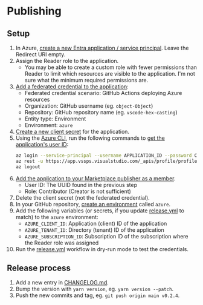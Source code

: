# Publishing

## Setup

1. In Azure, [create a new Entra application / service principal](https://learn.microsoft.com/entra/identity-platform/howto-create-service-principal-portal). Leave the Redirect URI empty.
2. Assign the Reader role to the application.
   - You may be able to create a custom role with fewer permissions than Reader to limit which resources are visible to the application. I'm not sure what the minimum required permissions are.
3. [Add a federated credential to the application](https://learn.microsoft.com/en-ca/entra/workload-id/workload-identity-federation-create-trust#github-actions):
   - Federated credential scenario: GitHub Actions deploying Azure resources
   - Organization: GitHub username (eg. `object-Object`)
   - Repository: GitHub repository name (eg. `vscode-hex-casting`)
   - Entity type: Environment
   - Environment: `azure`
4. [Create a new client secret](https://learn.microsoft.com/en-ca/entra/identity-platform/howto-create-service-principal-portal#option-3-create-a-new-client-secret) for the application.
5. Using the [Azure CLI](https://learn.microsoft.com/en-us/cli/azure/install-azure-cli), run the following commands to [get the application's user ID](https://learn.microsoft.com/en-us/azure/devops/extend/publish/command-line#publish-with-a-microsoft-entra-token-as-a-service-principal):
   ```sh
   az login --service-principal --username APPLICATION_ID --password CLIENT_SECRET --tenant TENANT_ID
   az rest -u https://app.vssps.visualstudio.com/_apis/profile/profiles/me --resource 499b84ac-1321-427f-aa17-267ca6975798 --query id --output tsv
   az logout
   ```
6. [Add the application to your Marketplace publisher as a member](https://learn.microsoft.com/en-us/visualstudio/extensibility/walkthrough-publishing-a-visual-studio-extension#add-additional-users-to-manage-your-publisher-account).
   - User ID: The UUID found in the previous step
   - Role: Contributor (Creator is not sufficient)
7. Delete the client secret (not the federated credential).
8. In your GitHub repository, [create an environment](https://docs.github.com/en/actions/how-tos/deploy/configure-and-manage-deployments/manage-environments) called `azure`.
9. Add the following variables (or secrets, if you update [release.yml](.github/workflows/release.yml) to match) to the `azure` environment:
   - `AZURE_CLIENT_ID`: Application (client) ID of the application
   - `AZURE_TENANT_ID`: Directory (tenant) ID of the application
   - `AZURE_SUBSCRIPTION_ID`: Subscription ID of the subscription where the Reader role was assigned
10. Run the [release.yml](.github/workflows/release.yml) workflow in dry-run mode to test the credentials.

## Release process

1. Add a new entry in [CHANGELOG.md](CHANGELOG.md).
2. Bump the version with `yarn version`, eg. `yarn version --patch`.
3. Push the new commits and tag, eg. `git push origin main v0.2.4`.
